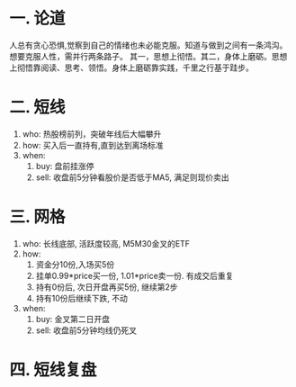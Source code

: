 # 一. 论道
人总有贪心恐惧,觉察到自己的情绪也未必能克服。知道与做到之间有一条鸿沟。
想要克服人性，需并行两条路子。 其一，思想上彻悟。其二，身体上磨砺。思想上彻悟靠阅读、思考、领悟。身体上磨砺靠实践，千里之行基于跬步。
# 二. 短线
1. who: 热股榜前列，突破年线后大幅攀升
2. how: 买入后一直持有,直到达到离场标准
3. when:
   1. buy: 盘前挂涨停
   2. sell: 收盘前5分钟看股价是否低于MA5, 满足则现价卖出

# 三. 网格
1. who: 长线底部, 活跃度较高, M5M30金叉的ETF
2. how: 
   1. 资金分10份,入场买5份
   2. 挂单0.99\*price买一份, 1.01\*price卖一份. 有成交后重复
   3. 持有0份后, 次日开盘再买5份, 继续第2步
   4. 持有10份后继续下跌, 不动
3. when:
   1. buy: 金叉第二日开盘
   2. sell: 收盘前5分钟均线仍死叉

# 四. 短线复盘